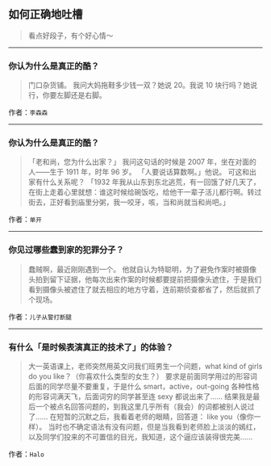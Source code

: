 ## 如何正确地吐槽

> 看点好段子，有个好心情～


 
---

### 你认为什么是真正的酷？

> 门口杂货铺。
> 我问大妈拖鞋多少钱一双？她说 20。我说 10 块行吗？她说行，你要左脚还是右脚。


作者：`李森森`

---

### 你认为什么是真正的酷？

> 「老和尚，您为什么出家？」
> 我问这句话的时候是 2007 年，坐在对面的人——生于 1911 年，时年 96 岁。
> 「人要说话算数啊。」他说。
> 可这和出家有什么关系呢？
> 「1932 年我从山东到东北逃荒，有一回饿了好几天了，在街上走着心里就想：谁这时候给碗饭吃，给他干一辈子活儿都行啊。转过街去，正好看到庙里分粥，我一咬牙，咳，当和尚就当和尚吧。」


作者：`单开`

---

### 你见过哪些蠢到家的犯罪分子？

> 蠢贼啊，最近刚刚遇到一个。
> 他就自认为特聪明，为了避免作案时被摄像头拍到留下证据，他每次出来作案的时候都要提前把摄像头遮住，于是我们看到摄像头被遮住了就去相应的地方守着，连前期侦查都省了，然后就抓了个现场。


作者：`儿子从警打断腿`

---

### 有什么「是时候表演真正的技术了」的体验？

> 大一英语课上，老师突然用英文问我们班男生一个问题，what kind of girls do you like？（你喜欢什么类型的女生？）
> 要求是前面同学用过的形容词后面的同学尽量不要重复，于是什么 smart，active，out-going 各种性格的形容词满天飞，后面词穷的同学甚至连 sexy 都说出来了……
> 结果我是最后一个被点名回答问题的，到我这里几乎所有（我会）的词都被别人说过了……
> 在短暂的沉默之后，我看着老师的眼睛，回答道：
> like you（像你一样）。
> 当时也不确定语法有没有问题，但是当我看到老师脸上淡淡的嫣红，以及同学们投来的不可置信的目光，我知道，这个逼应该装得很完美……


作者：`Halo`